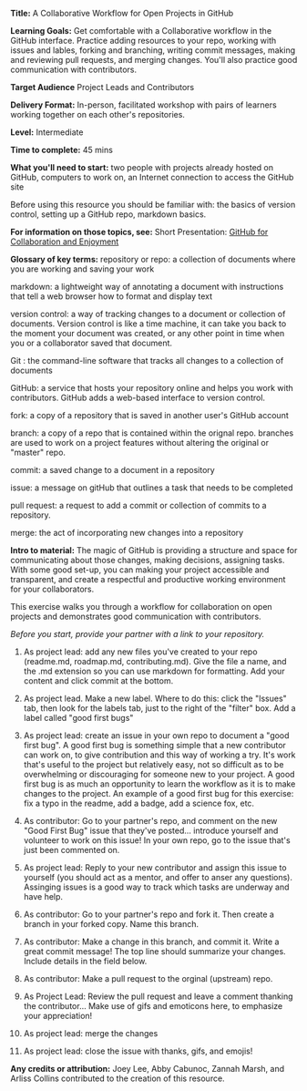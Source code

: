 
**Title:** A Collaborative Workflow for Open Projects in GitHub

**Learning Goals:**
Get comfortable with a Collaborative workflow in the GitHub interface. Practice adding resources to your repo, working with issues and lables, forking and branching, writing commit messages, making and reviewing pull requests, and merging changes. You'll also practice good communication with contributors. 

**Target Audience** Project Leads and Contributors

**Delivery Format:** In-person, facilitated workshop with pairs of learners working together on each other's repositories. 

**Level:** Intermediate

**Time to complete:** 45 mins

**What you'll need to start:** two people with projects already hosted on GitHub, computers to work on, an Internet connection to access the GitHub site

Before using this resource you should be familiar with: the basics of version control, setting up a GitHub repo, markdown basics.

**For information on those topics, see:** Short Presentation: [GitHub for Collaboration and Enjoyment](https://docs.google.com/presentation/d/17R2EqTq7GM4RyvdG7bNK_g77r50X5-dufzgc5tBmihs/edit?usp=sharing)

**Glossary of key terms:**
repository or repo: a collection of documents where you are working and saving your work

markdown: a lightweight way of annotating a document with instructions that tell a web browser how to format and display text

version control: a way of tracking changes to a document or collection of documents. Version control is like a time machine, it can take you back to the moment your document was created, or any other point in time when you or a collaborator saved that document.

Git : the command-line software that tracks all changes to a collection of documents

GitHub: a service that hosts your repository online and helps you work with contributors. GitHub adds a web-based interface to version control. 

fork: a copy of a repository that is saved in another user's GitHub account 

branch:  a copy of a repo that is contained within the orignal repo. branches are used to work on a project features without altering the original or "master" repo.

commit: a saved change to a document in a repository

issue: a message on gitHub that outlines a task that needs to be completed

pull request: a request to add a commit or collection of commits to a repository. 

merge: the act of incorporating new changes into a repository

**Intro to material:**
The magic of GitHub is providing a structure and space for communicating about those changes, making decisions, assigning tasks. With some good set-up, you can making your project accessible and transparent, and create a respectful and productive working environment for your collaborators. 

This exercise walks you through a workflow for collaboration on open projects and demonstrates good communication with contributors. 

*Before you start, provide your partner with a link to your repository.*

1. As project lead: add any new files you've created to your repo (readme.md, roadmap.md, contributing.md). Give the file a name, and the .md extension so you can use markdown for formatting. Add your content and click commit at the bottom. 

2. As project lead. Make a new label. Where to do this: click the "Issues" tab, then look for the labels tab, just to the right of the "filter" box. Add a label called "good first bugs" 

3. As project lead: create an issue in your own repo to document a "good first bug". A good first bug is something simple that a new contributor can work on, to give contribution and this way of working a try. It's work that's useful to the project but relatively easy, not so difficult as to be overwhelming or discouraging for someone new to your project. A good first bug is as much an opportunity to learn the workflow as it is to make changes to the project.  An example of a good first bug for this exercise: fix a typo in the readme, add a badge, add a science fox, etc.

4. As contributor: Go to your partner's repo, and comment on the new "Good First Bug" issue that they've posted... introduce yourself and volunteer to work on this issue! In your own repo, go to the issue that's just been commented on. 

5. As project lead: Reply to your new contributor and assign this issue to yourself (you should act as a mentor, and offer to anser any questions). Assinging issues is a good way to track which tasks are underway and have help. 

6. As contributor: Go to your partner's repo and fork it. Then create a branch in your forked copy. Name this branch.

7. As contributor: Make a change in this branch, and commit it. Write a great commit message! The top line should summarize your changes. Include details in the field below.

8. As contributor: Make a pull request to the orginal (upstream) repo.

9. As Project Lead: Review the pull request and leave a comment thanking the contributor... Make use of gifs and emoticons here, to emphasize your appreciation!

10. As project lead:  merge the changes

11. As project lead: close the issue with thanks, gifs, and emojis!

**Any credits or attribution:**
Joey Lee, Abby Cabunoc, Zannah Marsh, and Arliss Collins contributed to the creation of this resource.
      
